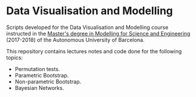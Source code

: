 # Data Visualisation and Modelling
Scripts developed for the Data Visualisation and Modelling course instructed in the [Master's degree in Modelling for Science and Engineering](http://www.uab.cat/web/estudiar/official-master-s-degrees/general-information/modelling-for-science-and-engineering-1096480962610.html?param1=1307112830469) (2017-2018) of the Autonomous University of Barcelona.

This repository contains lectures notes and code done for the following topics:
 - Permutation tests.
 - Parametric Bootstrap.
 - Non-parametric Bootstrap.
 - Bayesian Networks.
